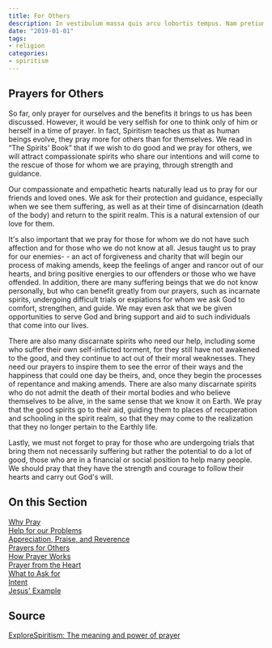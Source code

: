 ```yaml
---
title: For Others
description: In vestibulum massa quis arcu lobortis tempus. Nam pretium arcu in odio vulputate luctus.
date: "2019-01-01"
tags:
- religion
categories:
- spiritism
---
```


##   Prayers for Others
So far, only prayer for ourselves and the benefits it brings to us has been discussed. However, it would be very selfish for one to think only of him or herself in a time of prayer. In fact, Spiritism teaches us that as human beings evolve, they pray more for others than for themselves. We read in “The Spirits' Book” that if we wish to do good and we pray for others, we will attract compassionate spirits who share our intentions and will come to the rescue of those for whom we are praying, through strength and guidance.

Our compassionate and empathetic hearts naturally lead us to pray for our friends and loved ones.  We ask for their protection and guidance, especially when we see them suffering, as well as at their time of disincarnation (death of the body) and return to the spirit realm.  This is a natural extension of our love for them.

It's also important that we pray for those for whom we do not have such affection and for those who we do not know at all. Jesus taught us to pray for our enemies- - an act of forgiveness and charity that will begin our process of making amends, keep the feelings of anger and rancor out of our hearts, and bring positive energies to our offenders or those who we have offended.   In addition, there are many suffering beings that we do not know personally, but who can benefit greatly from our prayers, such as incarnate spirits, undergoing difficult trials or expiations for whom we ask God to comfort, strengthen, and guide. We may even ask that we be given opportunities to serve God and bring support and aid to such individuals that come into our lives.

There are also many discarnate spirits who need our help, including some who suffer their own self-inflicted torment, for they still have not awakened to the good, and they continue to act out of their moral weaknesses. They need our prayers to inspire them to see the error of their ways and the happiness that could one day be theirs, and, once they begin the processes of repentance and making amends.  There are also many discarnate spirits who do not admit the death of their mortal bodies and who believe themselves to be alive, in the same sense that we know it on Earth. We pray that the good spirits go to their aid, guiding them to places of recuperation and schooling in the spirit realm, so that they may come to the realization that they no longer pertain to the Earthly life.

Lastly, we must not forget to pray for those who are undergoing trials that bring them not necessarily suffering but rather the potential to do a lot of good, those who are in a financial or social position to help many people. We should pray that they have the strength and courage to follow their hearts and carry out God's will. 

## On this Section
[Why Pray](why)  
[Help for our Problems](for-problems)  
[Appreciation, Praise, and Reverence](appreciation)  
[Prayers for Others](for-others)  
[How Prayer Works](how-it-works)  
[Prayer from the Heart](from-the-heart)  
[What to Ask for](what-to-ask)  
[Intent](intent)  
[Jesus' Example](of-jesus)  



## Source
[ExploreSpiritism: The meaning and power of prayer](//www.explorespiritism.com/religionrevelation.htm)


